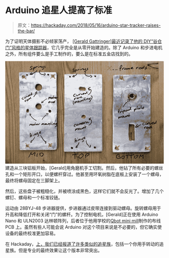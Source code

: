 # Arduino 追星人提高了标准

> 原文：<https://hackaday.com/2018/05/16/arduino-star-tracker-raises-the-bar/>

为了证明天体摄影不必倾家荡产， [[Gerald Gattringer]最近记录了他的 DIY“谷仓门”风格的星体跟踪器](https://imgur.com/a/dAOIhfd)，它几乎完全是从零开始建造的。除了 Arduino 和步进电机之外，所有组件要么是手工制作的，要么是在标准五金店找到的。

[![](img/9c8421eee74cd98ab44cbe6143a758eb.png)](https://hackaday.com/wp-content/uploads/2018/05/barn_detail.jpg) 建造从三块铝板开始，[Gerald]用角磨机手工切割。然后，他钻了所有必要的螺丝孔和一个矩形开口，以便螺杆穿过。他甚至用环氧树脂在底板上安装了一个螺母，最终将螺母固定在三脚架上。

然后，这些盘子被粗糙化，并被喷涂成黑色，这样它们就不会反光了。增加了几个螺钉、螺母和一个标准铰链。

运动由 28BYJ-48 步进器提供，步进器通过皮带连接到驱动螺母。旋转螺母用于升高和降低打开和关闭“门”的螺杆。为了控制电机，[Gerald]正在使用 Arduino Nano 和 ULN2003 达林顿阵列，后者位于他用学校的[Qbot mini mill](https://www.minimill.at/en/)制作的布线 PCB 上。虽然有些人可能会说 Arduino 对这个项目来说是不必要的，但它确实使设备的最终校准更加容易。

在 Hackaday，[上，我们已经](https://hackaday.com/2016/12/15/build-this-barn-door-tracker-today-take-stunning-shots-of-the-galaxy-tonight/)[报道了许多类似的追星族](https://hackaday.com/2013/08/08/building-a-barn-door-tracker-for-astronomical-photography/)，包括一个你用手转动的追星族。但是专业的最终效果让这个版本非常突出。